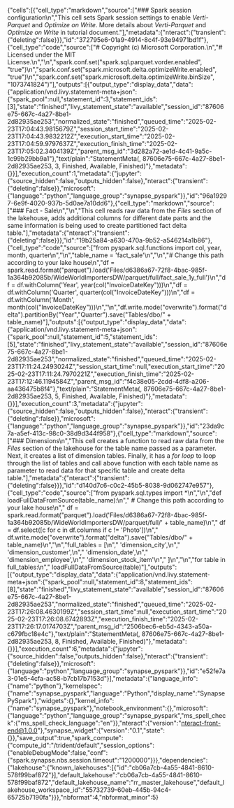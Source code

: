{"cells":[{"cell_type":"markdown","source":["### Spark session configuration\n","This cell sets Spark session settings to enable _Verti-Parquet_ and _Optimize on Write_. More details about _Verti-Parquet_ and _Optimize on Write_ in tutorial document."],"metadata":{"nteract":{"transient":{"deleting":false}}},"id":"372795e6-01a9-4914-8c4f-93e94971bd1f"},{"cell_type":"code","source":["# Copyright (c) Microsoft Corporation.\n","# Licensed under the MIT License.\n","\n","spark.conf.set(\"spark.sql.parquet.vorder.enabled\", \"true\")\n","spark.conf.set(\"spark.microsoft.delta.optimizeWrite.enabled\", \"true\")\n","spark.conf.set(\"spark.microsoft.delta.optimizeWrite.binSize\", \"1073741824\")"],"outputs":[{"output_type":"display_data","data":{"application/vnd.livy.statement-meta+json":{"spark_pool":null,"statement_id":3,"statement_ids":[3],"state":"finished","livy_statement_state":"available","session_id":"87606e75-667c-4a27-8be1-2d82935ae253","normalized_state":"finished","queued_time":"2025-02-23T17:04:43.9815679Z","session_start_time":"2025-02-23T17:04:43.9832212Z","execution_start_time":"2025-02-23T17:04:59.9797637Z","execution_finish_time":"2025-02-23T17:05:02.3404139Z","parent_msg_id":"3d282a72-ae1d-4c41-9a5c-1c99b29bb9a1"},"text/plain":"StatementMeta(, 87606e75-667c-4a27-8be1-2d82935ae253, 3, Finished, Available, Finished)"},"metadata":{}}],"execution_count":1,"metadata":{"jupyter":{"source_hidden":false,"outputs_hidden":false},"nteract":{"transient":{"deleting":false}},"microsoft":{"language":"python","language_group":"synapse_pyspark"}},"id":"96a19297-6e9f-4020-937b-5d0ae7a10dd6"},{"cell_type":"markdown","source":["### Fact - Sale\n","\n","This cell reads raw data from the _Files_ section of the lakehouse, adds additional columns for different date parts and the same information is being used to create partitioned fact delta table."],"metadata":{"nteract":{"transient":{"deleting":false}}},"id":"19b25a84-a630-470a-9b52-a546214a1b86"},{"cell_type":"code","source":["from pyspark.sql.functions import col, year, month, quarter\n","\n","table_name = 'fact_sale'\n","\n","# Change this path according to your lake house\n","df = spark.read.format(\"parquet\").load('Files/d6386a67-72f8-4bac-985f-1a364b92085b/WideWorldImportersDW/parquet/full/fact_sale_1y_full')\n","df = df.withColumn('Year', year(col(\"InvoiceDateKey\")))\n","df = df.withColumn('Quarter', quarter(col(\"InvoiceDateKey\")))\n","df = df.withColumn('Month', month(col(\"InvoiceDateKey\")))\n","\n","df.write.mode(\"overwrite\").format(\"delta\").partitionBy(\"Year\",\"Quarter\").save(\"Tables/dbo/\" + table_name)"],"outputs":[{"output_type":"display_data","data":{"application/vnd.livy.statement-meta+json":{"spark_pool":null,"statement_id":5,"statement_ids":[5],"state":"finished","livy_statement_state":"available","session_id":"87606e75-667c-4a27-8be1-2d82935ae253","normalized_state":"finished","queued_time":"2025-02-23T17:11:24.2493024Z","session_start_time":null,"execution_start_time":"2025-02-23T17:11:24.7970221Z","execution_finish_time":"2025-02-23T17:12:46.1194584Z","parent_msg_id":"f4c38e05-2cdd-4df8-a206-aa436475b8f4"},"text/plain":"StatementMeta(, 87606e75-667c-4a27-8be1-2d82935ae253, 5, Finished, Available, Finished)"},"metadata":{}}],"execution_count":3,"metadata":{"jupyter":{"source_hidden":false,"outputs_hidden":false},"nteract":{"transient":{"deleting":false}},"microsoft":{"language":"python","language_group":"synapse_pyspark"}},"id":"23da9c7a-a5ef-413c-98c0-38d9d344f958"},{"cell_type":"markdown","source":["### Dimensions\n","This cell creates a function to read raw data from the _Files_ section of the lakehouse for the table name passed as a parameter. Next, it creates a list of dimension tables. Finally, it has a _for loop_ to loop through the list of tables and call above function with each table name as parameter to read data for that specific table and create delta table."],"metadata":{"nteract":{"transient":{"deleting":false}}},"id":"d140d7c6-c0c2-45b5-8038-9d062747e957"},{"cell_type":"code","source":["from pyspark.sql.types import *\n","\n","def loadFullDataFromSource(table_name):\n","    # Change this path according to your lake house\n","    df = spark.read.format(\"parquet\").load('Files/d6386a67-72f8-4bac-985f-1a364b92085b/WideWorldImportersDW/parquet/full/' + table_name)\n","    df = df.select([c for c in df.columns if c != 'Photo'])\n","    df.write.mode(\"overwrite\").format(\"delta\").save(\"Tables/dbo/\" + table_name)\n","\n","full_tables = [\n","    'dimension_city',\n","    'dimension_customer',\n","    'dimension_date',\n","    'dimension_employee',\n","    'dimension_stock_item'\n","    ]\n","\n","for table in full_tables:\n","    loadFullDataFromSource(table)"],"outputs":[{"output_type":"display_data","data":{"application/vnd.livy.statement-meta+json":{"spark_pool":null,"statement_id":8,"statement_ids":[8],"state":"finished","livy_statement_state":"available","session_id":"87606e75-667c-4a27-8be1-2d82935ae253","normalized_state":"finished","queued_time":"2025-02-23T17:26:08.4630199Z","session_start_time":null,"execution_start_time":"2025-02-23T17:26:08.6742893Z","execution_finish_time":"2025-02-23T17:26:17.0174703Z","parent_msg_id":"2506bec6-eb5d-4343-a50a-c679fbc18e4c"},"text/plain":"StatementMeta(, 87606e75-667c-4a27-8be1-2d82935ae253, 8, Finished, Available, Finished)"},"metadata":{}}],"execution_count":6,"metadata":{"jupyter":{"source_hidden":false,"outputs_hidden":false},"nteract":{"transient":{"deleting":false}},"microsoft":{"language":"python","language_group":"synapse_pyspark"}},"id":"e52fe7a3-01e5-4cfa-ac58-b7cb17b7153d"}],"metadata":{"language_info":{"name":"python"},"kernelspec":{"name":"synapse_pyspark","language":"Python","display_name":"Synapse PySpark"},"widgets":{},"kernel_info":{"name":"synapse_pyspark"},"notebook_environment":{},"microsoft":{"language":"python","language_group":"synapse_pyspark","ms_spell_check":{"ms_spell_check_language":"en"}},"nteract":{"version":"nteract-front-end@1.0.0"},"synapse_widget":{"version":"0.1","state":{}},"save_output":true,"spark_compute":{"compute_id":"/trident/default","session_options":{"enableDebugMode":false,"conf":{"spark.synapse.nbs.session.timeout":"1200000"}}},"dependencies":{"lakehouse":{"known_lakehouses":[{"id":"cb06a7cb-4a55-4841-8610-578f99baf872"}],"default_lakehouse":"cb06a7cb-4a55-4841-8610-578f99baf872","default_lakehouse_name":"rr_master_lakehouse","default_lakehouse_workspace_id":"55732739-60eb-445b-94c4-65725b7190fa"}}},"nbformat":4,"nbformat_minor":5}
